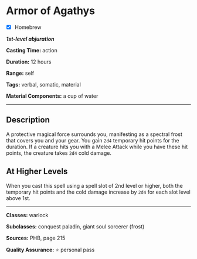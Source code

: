 # Armor of Agathys

- [x] Homebrew

***1st-level abjuration***

**Casting Time:** action

**Duration:** 12 hours

**Range:** self

**Tags:** verbal, somatic, material

**Material Components:** a cup of water

---

## Description
A protective magical force surrounds you, manifesting as a spectral frost that covers you and your gear.
You gain `2d4` temporary hit points for the duration.
If a creature hits you with a Melee Attack while you have these hit points, the creature takes `2d4` cold damage.

## At Higher Levels
When you cast this spell using a spell slot of 2nd level or higher, both the temporary hit points and the cold damage increase by `2d4` for each slot level above 1st.

---

**Classes:** warlock

**Subclasses:** conquest paladin, giant soul sorcerer (frost)

**Sources:** PHB, page 215

**Quality Assurance:** :star: personal pass
